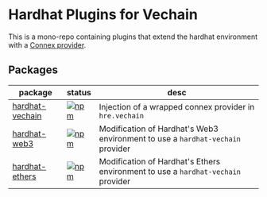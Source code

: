 # Hardhat Plugins for Vechain
This is a mono-repo containing plugins that extend the hardhat environment with a [Connex provider](https://github.com/vechain/web3-providers-connex).

## Packages
| package | status | desc |
| - | - | - |
| [hardhat-vechain](packages/vechain) | [![npm](https://badge.fury.io/js/%40vechain%2Fhardhat-vechain.svg)](https://www.npmjs.com/package/@vechain/hardhat-vechain) | Injection of a wrapped connex provider in `hre.vechain` |
| [hardhat-web3](packages/web3) | [![npm](https://badge.fury.io/js/%40vechain%2Fhardhat-web3.svg)](https://www.npmjs.com/package/@vechain/hardhat-web3) | Modification of Hardhat's Web3 environment to use a `hardhat-vechain` provider |
| [hardhat-ethers](packages/ethers) | [![npm](https://badge.fury.io/js/%40vechain%2Fhardhat-ethers.svg)](https://www.npmjs.com/package/@vechain/hardhat-ethers) | Modification of Hardhat's Ethers environment to use a `hardhat-vechain` provider |